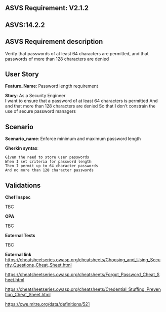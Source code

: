 ## ASVS Requirement: V2.1.2
## ASVS:14.2.2

## ASVS Requirement description
Verify that passwords of at least 64 characters are permitted, and that passwords of more than 128 characters are denied

## User Story
**Feature_Name**: Password length requirement

**Story**:
As a Security Engineer\
I want to ensure that a password of at least 64 characters is permitted
And and that more than 128 characters are denied
So that I don't constrain the use of secure password managers

## Scenario
**Scenario_name**: Enforce minimum and maximum password length

**Gherkin syntax**:
```gherkin
Given the need to store user passwords
When I set criteria for password length
Then I permit up to 64 character passwords
And no more than 128 character passwords
```
## Validations

**Chef Inspec**

TBC

**OPA**

TBC

**External Tests**

TBC

**External link**\
https://cheatsheetseries.owasp.org/cheatsheets/Choosing_and_Using_Security_Questions_Cheat_Sheet.html

https://cheatsheetseries.owasp.org/cheatsheets/Forgot_Password_Cheat_Sheet.html

https://cheatsheetseries.owasp.org/cheatsheets/Credential_Stuffing_Prevention_Cheat_Sheet.html

https://cwe.mitre.org/data/definitions/521